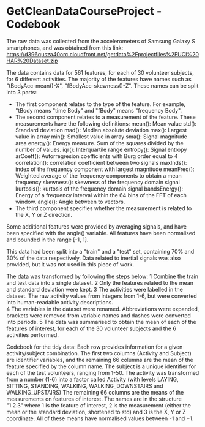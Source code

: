 GetCleanDataCourseProject - Codebook
=========================

The raw data was collected from the accelerometers of Samsung Galaxy S smartphones, and was obtained from this link: https://d396qusza40orc.cloudfront.net/getdata%2Fprojectfiles%2FUCI%20HAR%20Dataset.zip

The data contains data for 561 features, for each of 30 volunteer subjects, for 6 different activities. 
The majority of the features have names such as "tBodyAcc-mean()-X", "fBodyAcc-skewness()-Z". These names can be split into 3 parts: 
- The first component relates to the type of the feature. For example, "tBody means "time Body" and "fBody" means "frequency Body". 
- The second component relates to a measurement of the feature. These measurements have the following definitions: 
mean(): Mean value
std(): Standard deviation
mad(): Median absolute deviation 
max(): Largest value in array
min(): Smallest value in array
sma(): Signal magnitude area
energy(): Energy measure. Sum of the squares divided by the number of values. 
iqr(): Interquartile range 
entropy(): Signal entropy
arCoeff(): Autorregresion coefficients with Burg order equal to 4
correlation(): correlation coefficient between two signals
maxInds(): index of the frequency component with largest magnitude
meanFreq(): Weighted average of the frequency components to obtain a mean frequency
skewness(): skewness of the frequency domain signal 
kurtosis(): kurtosis of the frequency domain signal 
bandsEnergy(): Energy of a frequency interval within the 64 bins of the FFT of each window.
angle(): Angle between to vectors.
- The third component specifies whether the measurement is related to the X, Y or Z direction. 

Some additional features were provided by averaging signals, and have been specified with the angle() variable. 
All features have been normalised and bounded in the range [-1, 1].

This data had been split into a "train" and a "test" set, containing 70% and 30% of the data respectively. 
Data related to inertial signals was also provided, but it was not used in this piece of work. 

The data was transformed by following the steps below: 
1 Combine the train and test data into a single dataset. 
2 Only the features related to the mean and standard deviation were kept. 
3 The activities were labelled in the dataset. The raw activity values from integers from 1-6, but were converted into human-readable activity descriptions.  
4 The variables in the dataset were renamed. Abbreviations were expanded, brackets were removed from variable names and dashes were converted into periods.
5 The data was summarised to obtain the mean of each of the features of interest, for each of the 30 volunteer subjects and the 6 activities performed. 

Codebook for the tidy data:
Each row provides information for a given activity/subject combination. The first two columns (Activity and Subject) are identifier variables, and the remaining 66 columns are the mean of the feature specified by the column name. 
The subject is a unique identifier for each of the test volunteers, ranging from 1-50. 
The activity was transformed from a number (1-6) into a factor called Activity (with levels LAYING, SITTING, STANDING, WALKING, WALKING_DOWNSTAIRS and WALKING_UPSTAIRS)
The remaining 66 columns are the means of the measurements on features of interest. The names are in the structure "1.2.3"
where 1 is the feature of interest, 2 is the measurement (either the mean or the standard deviation, shortened to std) and 3 is the X, Y or Z coordinate. All of these means have normalised values between -1 and +1. 